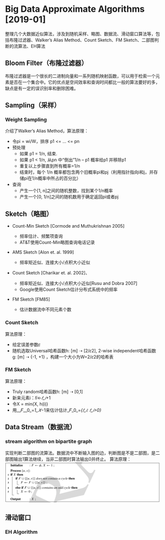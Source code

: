 # Big Data Approximate Algorithms [2019-01]
整理几个大数据近似算法，涉及到随机采样、略图、数据流、滑动窗口算法等，包括布隆过滤器、Walker’s Alias Method、Count Sketch、FM Sketch、二部图判断的流算法、EH算法

## Bloom Filter（布隆过滤器）
布隆过滤器是一个很长的二进制向量和一系列随机映射函数，可以用于检索一个元素是否在一个集合中。它的优点是空间效率和查询时间都比一般的算法要好的多，缺点是有一定的误识别率和删除困难。

## Sampling（采样）
### Weight Sampling
介绍了Walker’s Alias Method，算法原理：
- 令pi = wi/W，排序 p1 <= … <= pn
- 预处理
  - 如果 p1 = 1/n, 结束.
  - 如果 p1 < 1/n, 从pn 中“倒出”1/n – p1 概率给p1 并移除p1
  - 重复以上步骤直到所有概率=1/n
  - 结束时，每个 1/n 概率都包含两个旧概率pi和pj（利用指针指向i和j，并存储pi在1/n概率中所占的百分比）
- 查询
  - 产生一个[1, n]之间的随机整数，找到某个1/n概率
  - 产生一个[0, 1/n]之间的随机数用于确定返回pi或者pj

## Sketch（略图）
- Count-Min Sketch [Cormode and Muthukrishnan 2005]
  - 频率估计、频繁项查询
  - AT&T使用Count-Min略图查询电话记录

- AMS Sketch [Alon et. al. 1999]
  - 频率矩近似、连接大小/点积大小近似

- Count Sketch [Charikar et. al. 2002]、
  - 频率矩近似、连接大小/点积大小近似[Rusu and Dobra 2007]
  - Google使用Count Sketch估计分布式系统中的频率

- FM Sketch [FM85]
  - 估计数据流中不同元素个数

### Count Sketch
算法原理：
- 给定误差参数𝜀
- 随机选取Universal哈希函数h: [m] ➝ [2/𝜀2], 2-wise independent哈希函数g: [m] ➝ {-1, +1} ，构建一个大小为W=2/𝜀2的哈希表

### FM Sketch
算法原理：
- Truly random哈希函数h: [m] ➝ [0,1]
- 新来元素i：𝑓𝑖←_𝑓_𝑖_+1
- 令X = min{X, h(i)}
- 用__𝐹__0_=_1_𝑋_−1来估计估计_𝐹_0_=_{_𝑓_𝑖_: _𝑓_𝑖_>0}_ 

## Data Stream（数据流）
### stream algorithm on bipartite graph
实现判断二部图的流算法。数据流中不断输入图的边，判断图是不是二部图，是二部图输出1算法继续，当非二部图时算法输出0并终止。
算法原理：
![1](https://github.com/BELIEVEfxy/Big-Data-Approximate-Algorithms/blob/master/stream%20algorithm%20on%20bipartite%20graph/1.png)

## 滑动窗口
### EH Algorithm


